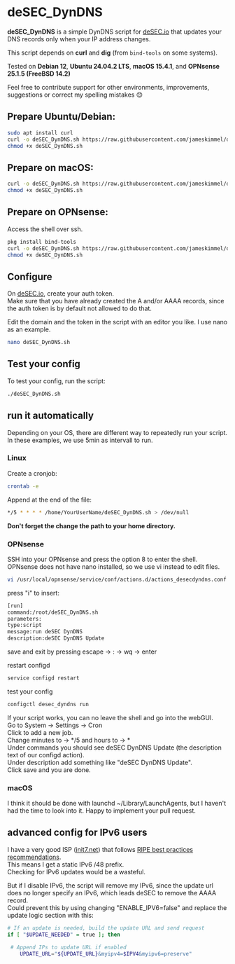 # deSEC_DynDNS

**deSEC_DynDNS** is a simple DynDNS script for [deSEC.io](https://desec.io) that updates your DNS records only when your IP address changes.  

This script depends on **curl** and **dig** (from `bind-tools` on some systems).  

Tested on **Debian 12**, **Ubuntu 24.04.2 LTS**, **macOS 15.4.1**, and **OPNsense 25.1.5 (FreeBSD 14.2)**  

Feel free to contribute support for other environments, improvements, suggestions or correct my spelling mistakes :blush:    

## Prepare Ubuntu/Debian:
```bash
sudo apt install curl
curl -o deSEC_DynDNS.sh https://raw.githubusercontent.com/jameskimmel/deSEC_DynDNS/refs/heads/main/deSEC_DynDNS.sh
chmod +x deSEC_DynDNS.sh
```

## Prepare on macOS:
```bash
curl -o deSEC_DynDNS.sh https://raw.githubusercontent.com/jameskimmel/deSEC_DynDNS/refs/heads/main/deSEC_DynDNS.sh
chmod +x deSEC_DynDNS.sh
```

## Prepare on OPNsense:  
Access the shell over ssh.
```sh
pkg install bind-tools
curl -o deSEC_DynDNS.sh https://raw.githubusercontent.com/jameskimmel/deSEC_DynDNS/refs/heads/main/deSEC_DynDNS.sh
chmod +x deSEC_DynDNS.sh
```

## Configure 
On [deSEC.io](https://desec.io), create your auth token.  
Make sure that you have already created the A and/or AAAA records, since the auth token is by default not allowed to do that.  

Edit the domain and the token in the script with an editor you like. I use nano as an example.  
```bash
nano deSEC_DynDNS.sh
```

## Test your config
To test your config, run the script:  
```bash
./deSEC_DynDNS.sh
```

## run it automatically
Depending on your OS, there are different way to repeatedly run your script.  
In these examples, we use 5min as intervall to run.  

### Linux
Create a cronjob:  
```bash
crontab -e
```

Append at the end of the file: 
```bash
*/5 * * * * /home/YourUserName/deSEC_DynDNS.sh > /dev/null
```
**Don't forget the change the path to your home directory.**  

### OPNsense
SSH into your OPNsense and press the option 8 to enter the shell.  
OPNsense does not have nano installed, so we use vi instead to edit files.  
```bash
vi /usr/local/opnsense/service/conf/actions.d/actions_desecdyndns.conf
```
press "i" to insert:
```bash
[run]
command:/root/deSEC_DynDNS.sh
parameters:
type:script
message:run deSEC DynDNS
description:deSEC DynDNS Update
```
save and exit by pressing escape -> : -> wq -> enter

restart configd
```bash
service configd restart
```

test your config
```bash
configctl desec_dyndns run
```

If your script works, you can no leave the shell and go into the webGUI.  
Go to System -> Settings -> Cron  
Click to add a new job.  
Change minutes to -> */5 and hours to -> *  
Under commands you should see deSEC DynDNS Update (the description text of our configd action).  
Under description add something like "deSEC DynDNS Update".  
Click save and you are done.  

### macOS
I think it should be done with launchd ~/Library/LaunchAgents, but I haven't had the time to look into it. Happy to implement your pull request. 

## advanced config for IPv6 users
I have a very good ISP ([init7.net](https://init7.net)) that follows [RIPE best practices recommendations](https://www.ripe.net/publications/docs/ripe-690).  
This means I get a static IPv6 /48 prefix.   
Checking for IPv6 updates would be a wasteful.  

But if I disable IPv6, the script will remove my IPv6, since the update url does no longer specify an IPv6, which leads deSEC to remove the AAAA record.  
Could prevent this by using changing "ENABLE_IPV6=false" and replace the update logic section with this:  
```bash
# If an update is needed, build the update URL and send request
if [ "$UPDATE_NEEDED" = true ]; then

 # Append IPs to update URL if enabled
    UPDATE_URL="${UPDATE_URL}&myipv4=$IPV4&myipv6=preserve"
```

